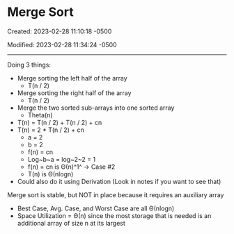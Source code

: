 # Merge Sort

Created: 2023-02-28 11:10:18 -0500

Modified: 2023-02-28 11:34:24 -0500

---

Doing 3 things:

- Merge sorting the left half of the array
  - T(n / 2)
- Merge sorting the right half of the array
  - T(n / 2)
- Merge the two sorted sub-arrays into one sorted array
  - Theta(n)
- T(n) = T(n / 2) + T(n / 2) + cn
- T(n) = 2 * T(n / 2) + cn
  - a = 2
  - b = 2
  - f(n) = cn
  - Log~b~a = log~2~2 = 1
  - f(n) = cn is Θ(n)^1^ -> Case #2
  - T(n) is Θ(nlogn)
- Could also do it using Derivation (Look in notes if you want to see that)

Merge sort is stable, but NOT in place because it requires an auxiliary array

- Best Case, Avg. Case, and Worst Case are all Θ(nlogn)
- Space Utilization = Θ(n) since the most storage that is needed is an additional array of size n at its largest
